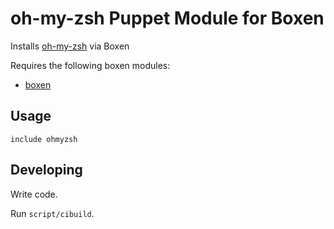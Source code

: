 # oh-my-zsh Puppet Module for Boxen

Installs [oh-my-zsh](https://github.com/robbyrussell/oh-my-zsh) via Boxen

Requires the following boxen modules:

* [boxen](https://github.com/boxen/puppet-boxen)

## Usage

```puppet
include ohmyzsh
```

## Developing

Write code.

Run `script/cibuild`.
